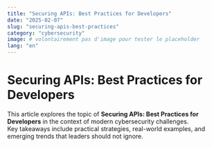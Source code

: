 ```yaml
---
title: "Securing APIs: Best Practices for Developers"
date: "2025-02-07"
slug: "securing-apis-best-practices"
category: "cybersecurity"
image: # volontairement pas d'image pour tester le placeholder
lang: "en"
---
```


# Securing APIs: Best Practices for Developers

This article explores the topic of **Securing APIs: Best Practices for Developers** in the context of modern cybersecurity challenges.  
Key takeaways include practical strategies, real-world examples, and emerging trends that leaders should not ignore.
